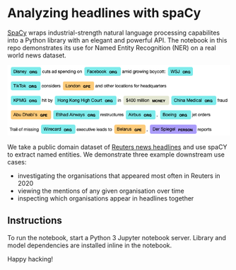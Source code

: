 # Analyzing headlines with spaCy

[SpaCy](https://spacy.io/) wraps industrial-strength natural language processing capabilites into a Python library with an elegant and powerful API.
The notebook in this repo demonstrates its use for Named Entity Recognition (NER) on a real world news dataset.

![Sentences with named entities highlighted.](docs/images/NER.png)

We take a public domain dataset of [Reuters news headlines](https://www.kaggle.com/notlucasp/financial-news-headlines) and use spaCY to extract named entities.
We demonstrate three example downstream use cases:
- investigating the organisations that appeared most often in Reuters in 2020
- viewing the mentions of any given organisation over time
- inspecting which organisations appear in headlines together

## Instructions

To run the notebook, start a Python 3 Jupyter notebook server.
Library and model dependencies are installed inline in the notebook.

Happy hacking!
